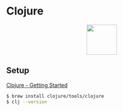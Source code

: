 # Clojure

<p align="center">
<img width="80" src='https://cdn.jsdelivr.net/gh/devicons/devicon/icons/clojure/clojure-original.svg'>
</p>

## Setup

[Clojure - Getting Started](https://clojure.org/guides/getting_started)

```sh
$ brew install clojure/tools/clojure
$ clj --version
```